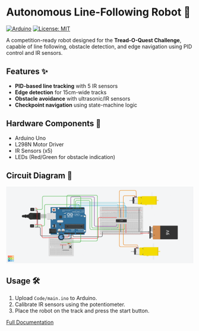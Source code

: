 # Autonomous Line-Following Robot 🚀

[![Arduino](https://img.shields.io/badge/Arduino-00979D?logo=arduino&logoColor=white)](https://www.arduino.cc/)
[![License: MIT](https://img.shields.io/badge/License-MIT-yellow.svg)](https://opensource.org/licenses/MIT)

A competition-ready robot designed for the **Tread-O-Quest Challenge**, capable of line following, obstacle detection, and edge navigation using PID control and IR sensors.

## Features ✨
- **PID-based line tracking** with 5 IR sensors
- **Edge detection** for 15cm-wide tracks
- **Obstacle avoidance** with ultrasonic/IR sensors
- **Checkpoint navigation** using state-machine logic

## Hardware Components 🔧
- Arduino Uno
- L298N Motor Driver
- IR Sensors (x5)
- LEDs (Red/Green for obstacle indication)

## Circuit Diagram 🔌
![Circuit Schematic](Circuit_Diagram/schematic.png)

## Usage 🛠️
1. Upload `Code/main.ino` to Arduino.
2. Calibrate IR sensors using the potentiometer.
3. Place the robot on the track and press the start button.

[Full Documentation](Documentation/Project_Report.pdf)

